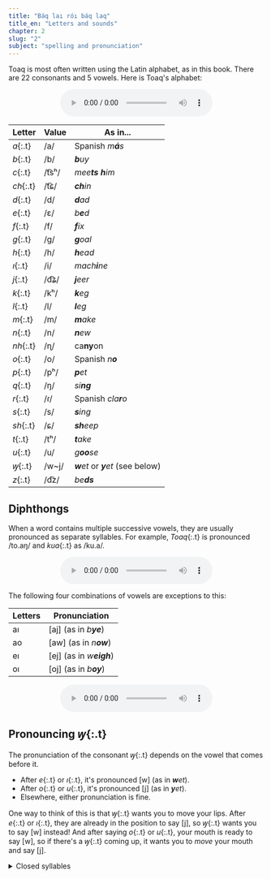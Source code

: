 ```yaml
---
title: "Báq laı róı báq laq"
title_en: "Letters and sounds"
chapter: 2
slug: "2"
subject: "spelling and pronunciation"
---
```


Toaq is most often written using the Latin alphabet, as in this book. There are 22 consonants and 5 vowels. Here is Toaq's alphabet:

<audio controls style="display:table;margin:0 auto"><source src="../assets/audio/abc.ogg"></audio>

| Letter | Value | As in... |
| ------ | ------------- | -------- |
| _a_{:.t} | /a/ | Spanish _m**á**s_ |
| _b_{:.t} | /b/ | _**b**uy_ |
| _c_{:.t} | /t͡sʰ/ | _mee**ts** **h**im_ |
| _ch_{:.t} | /t͡ɕ/ | _**ch**in_ |
| _d_{:.t} | /d/ | _**d**ad_ |
| _e_{:.t} | /ɛ/ | _b**e**d_ |
| _f_{:.t} | /f/ | _**f**ix_ |
| _g_{:.t} | /g/ | _**g**oal_ |
| _h_{:.t} | /h/ | _**h**ead_ |
| _ı_{:.t} | /i/ | _mach**i**ne_ |
| _j_{:.t} | /d͡ʑ/ | _**j**eer_ |
| _k_{:.t} | /kʰ/ | _**k**eg_ |
| _l_{:.t} | /l/ | _**l**eg_ |
| _m_{:.t} | /m/ | _**m**ake_ |
| _n_{:.t} | /n/ | _**n**ew_ |
| _nh_{:.t} | /ɳ/ | ca**ny**on |
| _o_{:.t} | /o/ | Spanish _n**o**_ |
| _p_{:.t} | /pʰ/ | _**p**et_ |
| _q_{:.t} | /ŋ/ | _si**ng**_ |
| _r_{:.t} | /ɾ/ | Spanish _cla**r**o_ |
| _s_{:.t} | /s/ | _**s**ing_ |
| _sh_{:.t} | /ɕ/ | _**sh**eep_ |
| _t_{:.t} | /tʰ/ | _**t**ake_ |
| _u_{:.t} | /u/ | _g**oo**se_ |
| _ꝡ_{:.t} | /w\~j/ | _**w**et_ or _**y**et_ (see below) |
| _z_{:.t} | /d͡z/ | _be**ds**_ |

## Diphthongs
When a word contains multiple successive vowels, they are usually pronounced as separate syllables. For example, _Toaq_{:.t} is pronounced /to.aŋ/ and _kua_{:.t} as /ku.a/.

<audio controls style="display:table;margin:0 auto"><source src="../assets/audio/toaq-kua.ogg"></audio>

The following four combinations of vowels are exceptions to this:

| Letters | Pronunciation |
| ------- | ------------- |
| aı | \[aj\] (as in _b**ye**_) |
| ao | \[aw\] (as in _n**ow**_) |
| eı | \[ej\] (as in _w**eigh**_) |
| oı | \[oj\] (as in _b**oy**_) |

<audio controls style="display:table;margin:0 auto"><source src="../assets/audio/ai-ao-ei-oi.ogg"></audio>

## Pronouncing _ꝡ_{:.t}
The pronunciation of the consonant _ꝡ_{:.t} depends on the vowel that comes before it.

- After _e_{:.t} or _ı_{:.t}, it's pronounced \[w\] (as in _**w**et_).
- After _o_{:.t} or _u_{:.t}, it's pronounced \[j\] (as in _**y**et_).
- Elsewhere, either pronunciation is fine.

One way to think of this is that _ꝡ_{:.t} wants you to move your lips. After _e_{:.t} or _ı_{:.t}, they are already in the position to say [j], so _ꝡ_{:.t} wants you to say [w] instead! And after saying _o_{:.t} or _u_{:.t}, your mouth is ready to say [w], so if there's a _ꝡ_{:.t} coming up, it wants you to _move_ your mouth and say [j].

<details class="aside grammar" markdown="1">
<summary>Closed syllables</summary>
A finer point of Toaq pronunciation is that vowels before _q_{:.t} are pronounced slightly shorter and more "closed" than other vowels. For example, the syllable _gu_{:.t} is pronounced [guː] and _gum_{:.t} is pronounced [guːm], but _guq_{:.t} is pronounced [gʊŋ].

<audio controls style="display:table;margin:0 auto"><source src="../assets/audio/gu-gum-guq.ogg"></audio>

</details>
